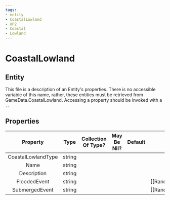 ```yaml
---
tags:
- entity
- CoastalLowland
- XP2
- Coastal
- Lowland
---
```

# CoastalLowland
## Entity
This file is a description of an Entity's properties. There is no accessible variable of this name, rather, these entities must be retrieved from GameData.CoastalLowland. Accessing a property should be invoked with a `.`.
## Properties
|	Property	|	Type	|	Collection Of Type?	|	May Be Nil?	|	Default	|	References	|	Key	|	Notes	|
|	:-:	|	:-:	|	:-:	|	:-:	|	:-:	|	:-:	|	:-:	|	-:	|
|	CoastalLowlandType	|	string	|		|		|		|		|	✓	|	|
|	Name	|	string	|		|		|		|		|		|	|
|	Description	|	string	|		|		|		|		|		|	|
|	FloodedEvent	|	string	|		|		|		|	[[RandomEvent]].RandomEventType	|		|	|
|	SubmergedEvent	|	string	|		|		|		|	[[RandomEvent]].RandomEventType	|		|	|
